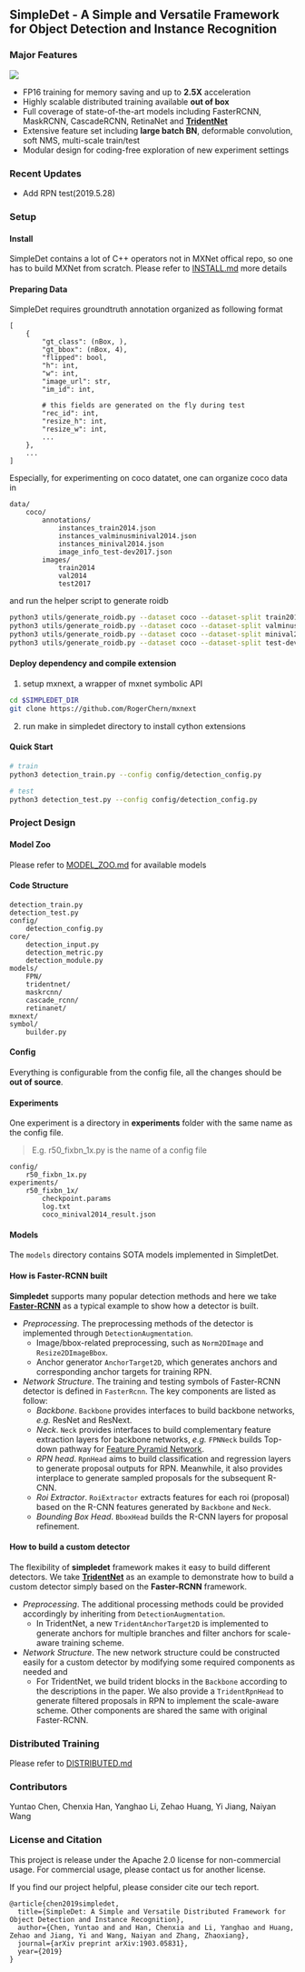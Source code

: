 ## SimpleDet - A Simple and Versatile Framework for Object Detection and Instance Recognition
### Major Features
![](./doc/image/diagram.png)
- FP16 training for memory saving and up to **2.5X** acceleration
- Highly scalable distributed training available **out of box**
- Full coverage of state-of-the-art models including FasterRCNN, MaskRCNN, CascadeRCNN, RetinaNet and **[TridentNet](./models/tridentnet)**
- Extensive feature set including **large batch BN**, deformable convolution, soft NMS, multi-scale train/test
- Modular design for coding-free exploration of new experiment settings

### Recent Updates
- Add RPN test(2019.5.28)

### Setup
#### Install
SimpleDet contains a lot of C++ operators not in MXNet offical repo, so one has to build MXNet from scratch. Please refer to [INSTALL.md](./doc/INSTALL.md) more details

#### Preparing Data
SimpleDet requires groundtruth annotation organized as following format
```
[
    {
        "gt_class": (nBox, ),
        "gt_bbox": (nBox, 4),
        "flipped": bool,
        "h": int,
        "w": int,
        "image_url": str,
        "im_id": int,
        
        # this fields are generated on the fly during test
        "rec_id": int,
        "resize_h": int,
        "resize_w": int,
        ...
    },
    ...
]
```

Especially, for experimenting on coco datatet, one can organize coco data in
```
data/
    coco/
        annotations/
            instances_train2014.json
            instances_valminusminival2014.json
            instances_minival2014.json
            image_info_test-dev2017.json
        images/
            train2014
            val2014
            test2017
```

and run the helper script to generate roidb
```bash
python3 utils/generate_roidb.py --dataset coco --dataset-split train2014
python3 utils/generate_roidb.py --dataset coco --dataset-split valminusminival2014
python3 utils/generate_roidb.py --dataset coco --dataset-split minival2014
python3 utils/generate_roidb.py --dataset coco --dataset-split test-dev2017
```

#### Deploy dependency and compile extension
1. setup mxnext, a wrapper of mxnet symbolic API
```bash
cd $SIMPLEDET_DIR
git clone https://github.com/RogerChern/mxnext
```
2. run make in simpledet directory to install cython extensions

#### Quick Start

```bash
# train
python3 detection_train.py --config config/detection_config.py

# test
python3 detection_test.py --config config/detection_config.py
```


### Project Design
#### Model Zoo
Please refer to [MODEL_ZOO.md](./MODEL_ZOO.md) for available models

#### Code Structure
```
detection_train.py
detection_test.py
config/
    detection_config.py
core/
    detection_input.py
    detection_metric.py
    detection_module.py
models/
    FPN/
    tridentnet/
    maskrcnn/
    cascade_rcnn/
    retinanet/
mxnext/
symbol/
    builder.py
```
#### Config
Everything is configurable from the config file, all the changes should be **out of source**.

#### Experiments
One experiment is a directory in **experiments** folder with the same name as the config file.
> E.g. r50_fixbn_1x.py is the name of a config file

```
config/
    r50_fixbn_1x.py
experiments/
    r50_fixbn_1x/
        checkpoint.params
        log.txt
        coco_minival2014_result.json
```

#### Models
The `models` directory contains SOTA models implemented in SimpletDet.

#### How is Faster-RCNN built
**Simpledet** supports many popular detection methods and here we take [**Faster-RCNN**](https://arxiv.org/abs/1506.01497) as a typical example to show how a detector is built.

- *Preprocessing*. The preprocessing methods of the detector is implemented through `DetectionAugmentation`.
  - Image/bbox-related preprocessing, such as `Norm2DImage` and `Resize2DImageBbox`.
  - Anchor generator `AnchorTarget2D`, which generates anchors and corresponding anchor targets for training RPN.
- *Network Structure*. The training and testing symbols of Faster-RCNN detector is defined in `FasterRcnn`. The key components are listed as follow:
  - *Backbone*. `Backbone` provides interfaces to build backbone networks, *e.g.* ResNet and ResNext.
  - *Neck*. `Neck` provides interfaces to build complementary feature extraction layers for backbone networks, *e.g.* `FPNNeck` builds Top-down pathway for [Feature Pyramid Network](https://arxiv.org/abs/1612.03144).
  - *RPN head*. `RpnHead` aims to build classification and regression layers to generate proposal outputs for RPN. Meanwhile, it also provides interplace to generate sampled proposals for the subsequent R-CNN.
  - *Roi Extractor*. `RoiExtractor` extracts features for each roi (proposal) based on the R-CNN features generated by `Backbone` and `Neck`.
  - *Bounding Box Head*. `BboxHead` builds the R-CNN layers for proposal refinement.

#### How to build a custom detector
The flexibility of **simpledet** framework makes it easy to build different detectors. We take [**TridentNet**](https://arxiv.org/abs/1901.01892) as an example to demonstrate how to build a custom detector simply based on the **Faster-RCNN** framework.

- *Preprocessing*. The additional processing methods could be provided accordingly by inheriting from `DetectionAugmentation`.
  - In TridentNet, a new `TridentAnchorTarget2D` is implemented to generate anchors for multiple branches and filter anchors for scale-aware training scheme.
- *Network Structure*. The new network structure could be constructed easily for a custom detector by modifying some required components as needed and 
  - For TridentNet, we build trident blocks in the `Backbone` according to the descriptions in the paper. We also provide a `TridentRpnHead` to generate filtered proposals in RPN to implement the scale-aware scheme. Other components are shared the same with original Faster-RCNN.


### Distributed Training
Please refer to [DISTRIBUTED.md](./doc/DISTRIBUTED.md)


### Contributors
Yuntao Chen, Chenxia Han, Yanghao Li, Zehao Huang, Yi Jiang, Naiyan Wang


### License and Citation
This project is release under the Apache 2.0 license for non-commercial usage. For commercial usage, please contact us for another license.

If you find our project helpful, please consider cite our tech report.
```
@article{chen2019simpledet,
  title={SimpleDet: A Simple and Versatile Distributed Framework for Object Detection and Instance Recognition},
  author={Chen, Yuntao and and Han, Chenxia and Li, Yanghao and Huang, Zehao and Jiang, Yi and Wang, Naiyan and Zhang, Zhaoxiang},
  journal={arXiv preprint arXiv:1903.05831},
  year={2019}
}
```
